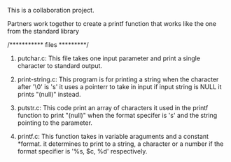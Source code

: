 This is a collaboration project.

Partners work together to create a printf function that works like the one from the standard library

/*********** files *********/
1. putchar.c: This file takes one input parameter and print a single character to standard output.

2. print-string.c: This program is for printing a string when the character after '\0' is 's' it uses a pointerr to take in input if input string is NULL it prints "(null)" instead.

3. putstr.c: This code print an array of characters it used in the printf function to print "(null)" when the format specifer is 's' and the string pointing to the parameter.

4. printf.c: This function takes in variable araguments and a constant *format. it determines to print to a string, a character or a number if the format specifier is '%s, $c, %d' respectively.
